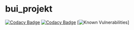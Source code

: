 # bui_projekt
[![Codacy Badge](https://app.codacy.com/project/badge/Grade/e2224efc36794b199eeb86c70cd3364d)](https://www.codacy.com?utm_source=github.com&amp;utm_medium=referral&amp;utm_content=norbeeek/bui_projekt&amp;utm_campaign=Badge_Grade)
[![Codacy Badge](https://app.codacy.com/project/badge/Coverage/e2224efc36794b199eeb86c70cd3364d)](https://www.codacy.com?utm_source=github.com&utm_medium=referral&utm_content=norbeeek/bui_projekt&utm_campaign=Badge_Coverage)
[![Known Vulnerabilities](https://snyk.io/test/github/norbeeek/bui_projekt/badge.svg)]


